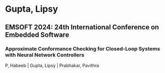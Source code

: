 # Gupta, Lipsy

## EMSOFT 2024: 24th International Conference on Embedded Software

### Approximate Conformance Checking for Closed-Loop Systems with Neural Network Controllers
P, Habeeb | Gupta, Lipsy | Prabhakar, Pavithra

